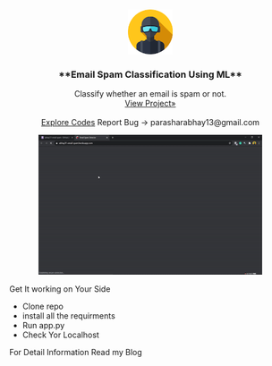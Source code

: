 <br />
<p align="center">
  <a href="https://github.com/github_Abhayparashar/email_spam">
    <img src="static/profile.png" alt="Logo" width="80" height="80">
  </a>

  <h3 align="center"> **Email Spam Classification Using ML** </h3>

  <p align="center">
Classify whether an email is spam or not.
    <br />
    <a href=" https://abhay31-email-spam.herokuapp.com/">View Project»</a>
    <br />
    <br />
    <a href="https://github.com/Abhayparashar31/email_spam">Explore Codes</a>
    <a>Report Bug -> parasharabhay13@gmail.com</a>
    
  </p>
</p>
<p align='center'>
<a href="https://github.com/github_Abhayparashar/email-spam">
    <img src="static/demo.gif" alt="Demo" width="400" height="250">
  </a>
</p>

Get It working on Your Side
 * Clone repo
 * install all the requirments
 * Run app.py 
 * Check Yor Localhost
 

For Detail Information Read my Blog

